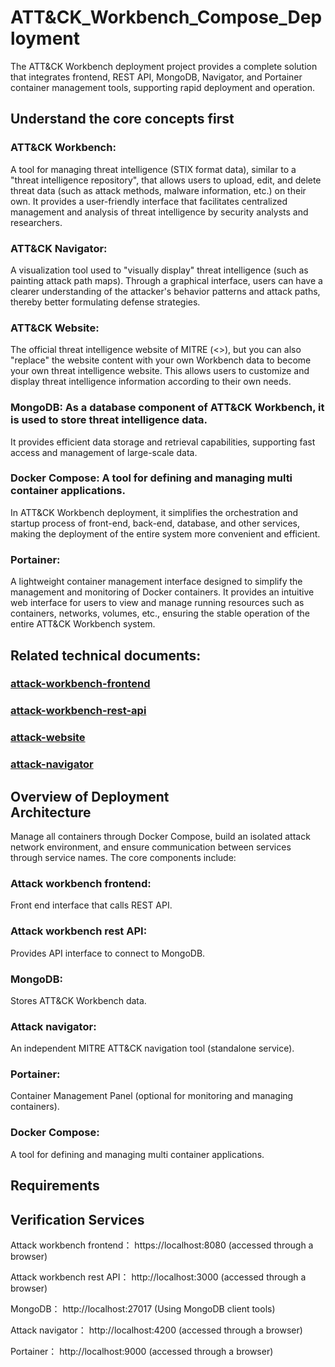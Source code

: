 # ATT&CK_Workbench_Compose_Deployment                                       
 The ATT&amp;CK Workbench deployment project provides a complete solution that integrates frontend, REST API, MongoDB, Navigator, and Portainer container management tools, supporting rapid deployment and operation.

## Understand the core concepts first
### ATT&CK Workbench:     
A tool for managing threat intelligence (STIX format data), similar to a "threat intelligence repository", that allows users to upload, edit, and delete threat data (such as attack methods, malware information, etc.) on their own.
 It provides a user-friendly interface that facilitates centralized management and analysis of threat intelligence by security analysts and researchers.

### ATT&CK Navigator: 
A visualization tool used to "visually display" threat intelligence (such as painting attack path maps). Through a graphical interface, users can have a clearer understanding of the attacker's behavior patterns and attack paths, thereby better formulating defense strategies.

### ATT&CK Website: 
The official threat intelligence website of MITRE (<>), but you can also "replace" the website content with your own Workbench data to become your own threat intelligence website. This allows users to customize and display threat intelligence information according to their own needs.

### MongoDB: As a database component of ATT&CK Workbench, it is used to store threat intelligence data.
 It provides efficient data storage and retrieval capabilities, supporting fast access and management of large-scale data.

### Docker Compose: A tool for defining and managing multi container applications.
 In ATT&CK Workbench deployment, it simplifies the orchestration and startup process of front-end, back-end, database, and other services, making the deployment of the entire system more convenient and efficient.

### Portainer: 
A lightweight container management interface designed to simplify the management and monitoring of Docker containers. It provides an intuitive web interface for users to view and manage running resources such as containers, networks, volumes, etc., ensuring the stable operation of the entire ATT&CK Workbench system.

## Related technical documents:            
### [attack-workbench-frontend](https://github.com/center-for-threat-informed-defense/attack-workbench-frontend/)
### [attack-workbench-rest-api](https://github.com/center-for-threat-informed-defense/attack-workbench-rest-api)
### [attack-website](https://github.com/mitre-attack/attack-website/tree/master)
### [attack-navigator](https://github.com/mitre-attack/attack-navigator/)



## Overview of Deployment Architecture                                                   
Manage all containers through Docker Compose, build an isolated attack network environment, and ensure communication between services through service names.
 The core components include:

### Attack workbench frontend:  
Front end interface that calls REST API.

### Attack workbench rest API:  
Provides API interface to connect to MongoDB.

### MongoDB:  
Stores ATT&CK Workbench data. 

### Attack navigator:  
An independent MITRE ATT&CK navigation tool (standalone service).

### Portainer: 
Container Management Panel (optional for monitoring and managing containers).

### Docker Compose:  
A tool for defining and managing multi container applications.

## Requirements

## Verification Services

Attack workbench frontend： https://localhost:8080 (accessed through a browser)

Attack workbench rest API： http://localhost:3000 (accessed through a browser)

MongoDB： http://localhost:27017 (Using MongoDB client tools)

Attack navigator： http://localhost:4200 (accessed through a browser)

Portainer： http://localhost:9000 (accessed through a browser)
 
